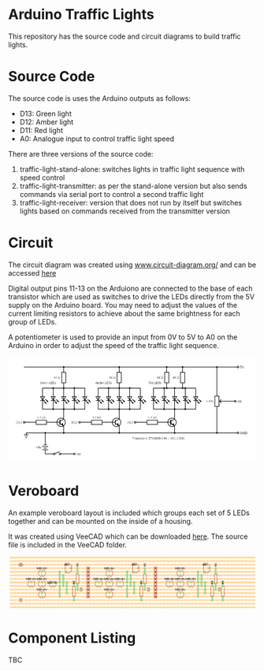 # Arduino Traffic Lights

This repository has the source code and circuit diagrams to build traffic lights.

# Source Code

The source code is uses the Arduino outputs as follows:
- D13: Green light
- D12: Amber light
- D11: Red light
- A0: Analogue input to control traffic light speed

There are three versions of the source code:
1. traffic-light-stand-alone: switches lights in traffic light sequence with speed control
2. traffic-light-transmitter: as per the stand-alone version but also sends commands via serial port to control a second traffic light
3. traffic-light-receiver: version that does not run by itself but switches lights based on commands received from the transmitter version

# Circuit

The circuit diagram was created using www.circuit-diagram.org/ and can be accessed [here](https://crcit.net/c/985ce7fabe784014be060ab223fa8f4e)

Digital output pins 11-13 on the Arduiono are connected to the base of each transistor which are used as switches to drive the LEDs directly from the 5V supply on the Arduino board.
You may need to adjust the values of the current limiting resistors to achieve about the same brightness for each group of LEDs.

A potentiometer is used to provide an input from 0V to 5V to A0 on the Arduino in order to adjust the speed of the traffic light sequence.

![Circuit Diagram](circuit-diagram.png)

# Veroboard

An example veroboard layout is included which groups each set of 5 LEDs together and can be mounted on the inside of a housing.

It was created using VeeCAD which can be downloaded [here](https://veecad.com/downloads.html). The source file is included in the VeeCAD folder.

![Veroboard Layout](veroboard-layout.png)

# Component Listing

TBC
